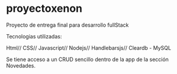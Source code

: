 # proyectoxenon

Proyecto de entrega final para desarrollo fullStack 

Tecnologias utilizadas:

Html//
CSS//
Javascript//
Nodejs//
Handlebarsjs//
Cleardb - MySQL

Se tiene acceso a un CRUD sencillo dentro de la app de la sección Novedades.
